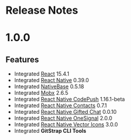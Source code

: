 # Release Notes

# 1.0.0
## Features

* Integrated [React](https://facebook.github.io/react/) 15.4.1
* Integrated [React Native](https://github.com/facebook/react-native) 0.39.0
* Integrated [NativeBase](http://nativebase.io/docs/v0.4.6/)
 0.5.18
* Integrated [Mobx](https://github.com/mobxjs/mobx) 2.6.5
* Integrated [React Native CodePush](https://github.com/Microsoft/react-native-code-push) 1.16.1-beta
* Integrated [React Native Contacts](https://github.com/rt2zz/react-native-contacts) 0.7.1
* Integrated [React Native Gifted Chat](https://github.com/FaridSafi/react-native-gifted-chat) 0.0.10
* Integrated [React Native OneSignal](https://github.com/geektimecoil/react-native-onesignal) 2.0.0
* Integrated [React Native Vector Icons](https://github.com/oblador/react-native-vector-icons) 3.0.0
* Integrated **GitStrap CLI Tools**
